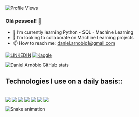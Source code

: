 
![Profile Views](https://estruyf-github.azurewebsites.net/api/VisitorHit?user=daniel-arnobio-rg&repo=daniel-arnobio-rg&countColor=darkgreen)

### Olá pessoal! 👋

- 🌱 I’m currently learning Python - SQL - Machine Learning
- 👯 I’m looking to collaborate on Machine Learning projects
- 📫 How to reach me: daniel.arnobio1@gmail.com

[![LINKEDIN](https://img.shields.io/badge/LinkedIn-0077B5?style=for-the-badge&logo=linkedin&logoColor=white)](https://www.linkedin.com/in/daniel-arnobio/)
[![Kaggle](https://img.shields.io/badge/kaggle-blue?style=for-the-badge)](https://www.kaggle.com/danielarnbio)

![Daniel Arnóbio GitHub stats](https://github-readme-stats.vercel.app/api?username=daniel-arnobio&show_icons=true&theme=dark)

## Technologies I use on a daily basis::

<div style="display: inline_block"><br/>
    <img align="center"  src="https://img.shields.io/badge/Python-3776AB?style=for-the-badge&logo=python&logoColor=white" />
    <img align="center"  src ="https://img.shields.io/badge/R-276DC3?style=for-the-badge&logo=r&logoColor=white" />
    <img align="center"  src ="https://img.shields.io/badge/MySQL-00000F?style=for-the-badge&logo=mysql&logoColor=white" />
    <img align="center"  src ="https://img.shields.io/badge/Microsoft_Office-D83B01?style=for-the-badge&logo=microsoft-office&logoColor=white"/>
    <img align="center"  src ="https://img.shields.io/badge/Microsoft_Excel-217346?style=for-the-badge&logo=microsoft-excel&logoColor=white"/>
    <img align="center"  src ="https://img.shields.io/badge/Microsoft_PowerPoint-B7472A?style=for-the-badge&logo=microsoft-powerpoint&logoColor=white"/>
    <img align="center"  src ="https://img.shields.io/badge/Microsoft_Word-2B579A?style=for-the-badge&logo=microsoft-word&logoColor=white"/>
</div>


![Snake animation](https://github.com/daniel-arnobio-rg/daniel-arnobio-rg/blob/output/github-contribution-grid-snake.svg)

